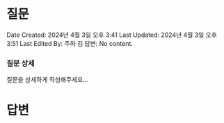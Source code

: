 # 질문

Date Created: 2024년 4월 3일 오후 3:41
Last Updated: 2024년 4월 3일 오후 3:51
Last Edited By: 주하 김
답변: No content.

### 질문 상세

질문을 상세하게 작성해주세요…

# 답변
